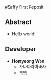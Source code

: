 #Saffy First Reposit 

## Abstract
* Hello world!

## Developer
* **Homyeong Won**
    * 가나다라마바사
    * 엽엽